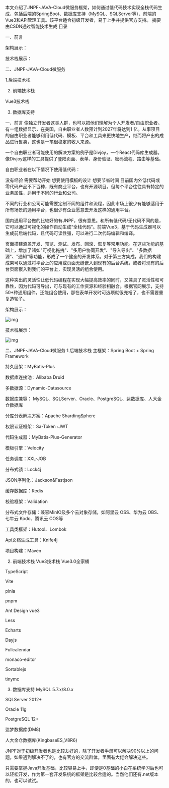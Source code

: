  本文介绍了JNPF-JAVA-Cloud微服务框架，如何通过低代码技术实现全栈代码生成，包括后端的SpringBoot、数据库支持（MySQL、SQLServer等）、前端的Vue3和API管理工具。该平台适合初级开发者，易于上手并提供官方支持。
摘要由CSDN通过智能技术生成
目录

一、前言

架构展示：

技术栈展示：

二、JNPF-JAVA-Cloud微服务

1.后端技术栈

2. 前端技术栈

Vue3技术栈

3. 数据库支持

一、前言
像独立开发者这类人群，也可以把他们理解为个人开发者/自由职业者。有一组数据显示，在美国，自由职业者人数预计到2027年将达到1 亿。从事项目的自由职业者能够利用低代码、模板、平台和工具来更快地生产，继而将产出的成品进行售卖，这也是一笔很稳定的收入来源。

一个自由职业者可能使用的解决方案的例子是Divjoy，一个React代码库生成器。像Divjoy这样的工具提供了登陆页面、表单、身份验证、密码流程、路由等基础。

自由职业者在以下情况下使用低代码：

没有经验
需要帮助开始
想要使用模板的设计
想要节省时间
目前国内外低代码或零代码产品不下百种，既有商业平台，也有开源项目。但每个平台往往具有特定的业务属性，适用于不同的行业和公司。

不同的行业和公司可能需要定制不同的组件和流程，因此市场上很少有能够适用于所有场景的通用平台，也很少有企业愿意去开发这样的通用平台。



国内通用平台做的比较好的有JNPF，很有意思。和所有低代码/无代码不同的是，它可以通过可视化的操作自动生成“全栈代码”。前端Vue3，基于代码生成器可以生成前后端代码，且代码可读性强，可以进行二次代码编辑和编译。

页面搭建涵盖开发、预览、测试、发布、回滚、恢复等常用功能。在这些功能的基础上，增加了诸如"可视化拖拽"、"多用户协同开发"、"导入导出"、"多数据源"、"通知"等功能，形成了一个健全的开发体系。对于第三方集成，我们的构建成果可以通过将平台上的应用或页面无缝嵌入到现有的后台系统，或者将现有的后台页面嵌入到我们的平台上，实现灵活的组合使用。

这种突出的灵活性让低代码编程在实现大幅提高效率的同时，又兼具了灵活性和可靠性，因为代码可导出，可与现有的工作资源和经验相融合。根据官网展示，支持50+种通用组件，还能组合使用，那在表单开发时可选项就很充裕了，也不需要重复造轮子。

架构展示：

![img](http://img.an520.com/test/2eba5dde13bcfecc8e27f4877f55c787.png)

技术栈展示：

![img](http://img.an520.com/test/17b4f1be1468766834ad2cd5550c4f1f.png)

二、JNPF-JAVA-Cloud微服务
1.后端技术栈
主框架：Spring Boot + Spring Framework

持久层架：MyBatis-Plus

数据库连接池：Alibaba Druid

多数据源：Dynamic-Datasource

数据库兼容： MySQL、SQLServer、Oracle、PostgreSQL、达数据库、人大金仓数据库

分库分表解决方案：Apache ShardingSphere

权限认证框架：Sa-Token+JWT

代码生成器：MyBatis-Plus-Generator

模板引擎：Velocity

任务调度：XXL-JOB

分布式锁：Lock4j

JSON序列化：Jackson&Fastjson

缓存数据库：Redis

校验框架：Validation

分布式文件存储：兼容MinIO及多个云对象存储，如阿里云 OSS、华为云 OBS、七牛云 Kodo、腾讯云 COS等

工具类框架：Hutool、Lombok

Api文档生成工具：Knife4j

项目构建：Maven

2. 前端技术栈
Vue3技术栈
Vue3.0全家桶

TypeScript

Vite

pinia

pnpm

Ant Design vue3

Less

Echarts

Dayjs

Fullcalendar

monaco-editor

Sortablejs

tinymc

3. 数据库支持
MySQL 5.7.x/8.0.x

SQLServer 2012+

Oracle 11g

PostgreSQL 12+

达梦数据库(DM8)

人大金仓数据库(KingbaseES_V8R6)

JNPF对于初级开发者也是比较友好的，除了开发者手册可以解决90%以上的问题，如果遇到解决不了的，也有官方的交流群体，里面有大佬会解决这些。

只需要掌握Java开发基础，比较容易上手，即便是0基础的小白在系统学习后也可以轻松开发，作为第一套开发系统的框架是比较合适的。当然他们还有.net版本的，也可以试试。